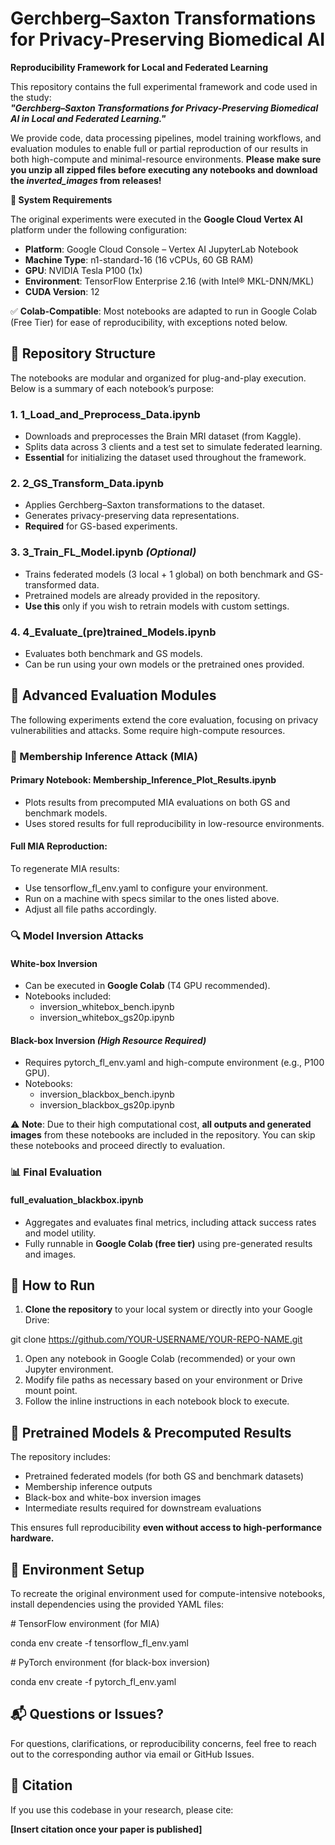 # **Gerchberg–Saxton Transformations for Privacy-Preserving Biomedical AI**

**Reproducibility Framework for Local and Federated Learning**

This repository contains the full experimental framework and code used in the study:  
**_"Gerchberg–Saxton Transformations for Privacy-Preserving Biomedical AI in Local and Federated Learning."_**

We provide code, data processing pipelines, model training workflows, and evaluation modules to enable full or partial reproduction of our results in both high-compute and minimal-resource environments. **Please make sure you unzip all zipped files before executing any notebooks and download the _inverted_images_ from releases!**

**🔧 System Requirements**

The original experiments were executed in the **Google Cloud Vertex AI** platform under the following configuration:

- **Platform**: Google Cloud Console – Vertex AI JupyterLab Notebook
- **Machine Type**: n1-standard-16 (16 vCPUs, 60 GB RAM)
- **GPU**: NVIDIA Tesla P100 (1x)
- **Environment**: TensorFlow Enterprise 2.16 (with Intel® MKL-DNN/MKL)
- **CUDA Version**: 12

✅ **Colab-Compatible**: Most notebooks are adapted to run in Google Colab (Free Tier) for ease of reproducibility, with exceptions noted below.

## **📂 Repository Structure**

The notebooks are modular and organized for plug-and-play execution. Below is a summary of each notebook’s purpose:

### **1\. 1_Load_and_Preprocess_Data.ipynb**

- Downloads and preprocesses the Brain MRI dataset (from Kaggle).
- Splits data across 3 clients and a test set to simulate federated learning.
- **Essential** for initializing the dataset used throughout the framework.

### **2\. 2_GS_Transform_Data.ipynb**

- Applies Gerchberg–Saxton transformations to the dataset.
- Generates privacy-preserving data representations.
- **Required** for GS-based experiments.

### **3\. 3_Train_FL_Model.ipynb _(Optional)_**

- Trains federated models (3 local + 1 global) on both benchmark and GS-transformed data.
- Pretrained models are already provided in the repository.
- **Use this** only if you wish to retrain models with custom settings.

### **4\. 4_Evaluate_(pre)trained_Models.ipynb**

- Evaluates both benchmark and GS models.
- Can be run using your own models or the pretrained ones provided.

## **🧪 Advanced Evaluation Modules**

The following experiments extend the core evaluation, focusing on privacy vulnerabilities and attacks. Some require high-compute resources.

### **🔐 Membership Inference Attack (MIA)**

#### **Primary Notebook: Membership_Inference_Plot_Results.ipynb**

- Plots results from precomputed MIA evaluations on both GS and benchmark models.
- Uses stored results for full reproducibility in low-resource environments.

#### **Full MIA Reproduction:**

To regenerate MIA results:

- Use tensorflow_fl_env.yaml to configure your environment.
- Run on a machine with specs similar to the ones listed above.
- Adjust all file paths accordingly.

### **🔍 Model Inversion Attacks**

#### **White-box Inversion**

- Can be executed in **Google Colab** (T4 GPU recommended).
- Notebooks included:
  - inversion_whitebox_bench.ipynb
  - inversion_whitebox_gs20p.ipynb

#### **Black-box Inversion _(High Resource Required)_**

- Requires pytorch_fl_env.yaml and high-compute environment (e.g., P100 GPU).
- Notebooks:
  - inversion_blackbox_bench.ipynb
  - inversion_blackbox_gs20p.ipynb

⚠️ **Note**: Due to their high computational cost, **all outputs and generated images** from these notebooks are included in the repository. You can skip these notebooks and proceed directly to evaluation.

### **📊 Final Evaluation**

#### **full_evaluation_blackbox.ipynb**

- Aggregates and evaluates final metrics, including attack success rates and model utility.
- Fully runnable in **Google Colab (free tier)** using pre-generated results and images.

## **🚀 How to Run**

1. **Clone the repository** to your local system or directly into your Google Drive:

git clone <https://github.com/YOUR-USERNAME/YOUR-REPO-NAME.git>

1. Open any notebook in Google Colab (recommended) or your own Jupyter environment.
2. Modify file paths as necessary based on your environment or Drive mount point.
3. Follow the inline instructions in each notebook block to execute.

## **📁 Pretrained Models & Precomputed Results**

The repository includes:

- Pretrained federated models (for both GS and benchmark datasets)
- Membership inference outputs
- Black-box and white-box inversion images
- Intermediate results required for downstream evaluations

This ensures full reproducibility **even without access to high-performance hardware.**

## **📄 Environment Setup**

To recreate the original environment used for compute-intensive notebooks, install dependencies using the provided YAML files:

\# TensorFlow environment (for MIA)

conda env create -f tensorflow_fl_env.yaml

\# PyTorch environment (for black-box inversion)

conda env create -f pytorch_fl_env.yaml

## **📬 Questions or Issues?**

For questions, clarifications, or reproducibility concerns, feel free to reach out to the corresponding author via email or GitHub Issues.

## **🧠 Citation**

If you use this codebase in your research, please cite:

**\[Insert citation once your paper is published\]**
